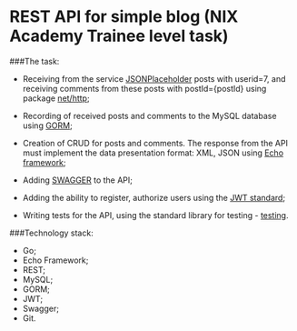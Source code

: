 # REST API for simple blog (NIX Academy Trainee level task)

###The task:

* Receiving from the service [JSONPlaceholder](https://jsonplaceholder.typicode.com) posts with userid=7, and receiving comments from these posts with postId={postId} using package [net/http](https://pkg.go.dev/net/http);

* Recording of received posts and comments to the MySQL database using [GORM](https://gorm.io/);

* Creation of CRUD for posts and comments. The response from the API must implement the data presentation format: XML, JSON using [Echo framework](https://echo.labstack.com/);

* Adding [SWAGGER](https://swagger.io/) to the API;

* Adding the ability to register, authorize users using the [JWT standard](https://jwt.io/);

* Writing tests for the API, using the standard library for testing - [testing](https://pkg.go.dev/testing).

###Technology stack:

* Go;
* Echo Framework;
* REST; 
* MySQL; 
* GORM; 
* JWT; 
* Swagger; 
* Git.